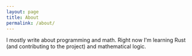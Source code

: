 ```yaml
---
layout: page
title: About
permalink: /about/
---
```

I mostly write about programming and math.
Right now I'm learning Rust (and contributing to the project) and mathematical logic.
